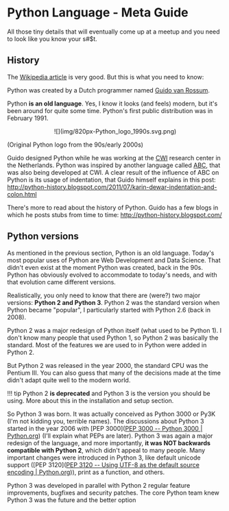 # Python Language - Meta Guide

All those tiny details that will eventually come up at a meetup and you need to look like you know your s#$t.

## History

The [Wikipedia article](https://en.wikipedia.org/wiki/History_of_Python) is very good. But this is what you need to know:

Python was created by a Dutch programmer named [Guido van Rossum](https://en.wikipedia.org/wiki/Guido_van_Rossum).

Python **is an old language**. Yes, I know it looks (and feels) modern, but it's been around for quite some time. Python's first public distribution was in February 1991.

<center>
![](img/820px-Python_logo_1990s.svg.png)
</center>

(Original Python logo from the 90s/early 2000s)

Guido designed Python while he was working at the [CWI](https://en.wikipedia.org/wiki/Centrum_Wiskunde_%26_Informatica) research center in the Netherlands. Python was inspired by another language called [ABC](https://en.wikipedia.org/wiki/ABC_(programming_language)), that was also being developed at CWI. A clear result of the influence of ABC on Python is its usage of indentation, that Guido himself explains in this post: http://python-history.blogspot.com/2011/07/karin-dewar-indentation-and-colon.html

There's more to read about the history of Python. Guido has a few blogs in which he posts stubs from time to time: http://python-history.blogspot.com/


## Python versions

As mentioned in the previous section, Python is an old language. Today's most popular uses of Python are Web Development and Data Science. That didn't even exist at the moment Python was created, back in the 90s. Python has obviously evolved to accommodate to today's needs, and with that evolution came different versions.

Realistically, you only need to know that there are (were?) two major versions:  **Python 2 and Python 3**. Python 2 was the standard version when Python became "popular", I particularly started with Python 2.6 (back in 2008).


Python 2 was a major redesign of Python itself (what used to be Python 1). I don't know many people that used Python 1, so Python 2 was basically the standard. Most of the features we are used to in Python were added in Python 2.

But Python 2 was released in the year 2000, the standard CPU was the Pentium III. You can also guess that many of the decisions made at the time didn't adapt quite well to the modern world.

!!! tip
    Python 2 **is deprecated** and Python 3 is the version you should be using. More about this in the installation and setup section.

So Python 3 was born. It was actually conceived as  Python 3000 or Py3K (I'm not kidding you, terrible names). The discussions about Python 3 started in the year 2006 with [PEP 3000]([PEP 3000 -- Python 3000 | Python.org](https://www.python.org/dev/peps/pep-3000/)) (I'll explain what PEPs are later). Python 3 was again a major redesign of the language, and more importantly, **it was NOT backwards compatible with Python 2**, which didn't appeal to many people. Many important changes were introduced in Python 3, like default unicode support ([PEP 3120]([PEP 3120 -- Using UTF-8 as the default source encoding | Python.org](https://www.python.org/dev/peps/pep-3120/))), print as a function, and others.



Python 3 was developed in parallel with Python 2 regular feature improvements, bugfixes and security patches. The core Python team knew Python 3 was the future and the better option
